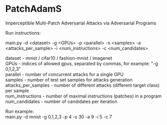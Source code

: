 # PatchAdamS
Imperceptible Multi-Patch Adversarial Attacks via Adversarial Programs

Run instructions:

main.py -d \<dataset\> -g \<GPUs\> -p \<parallel\> -s \<samples\> -a \<attacks_per_sample\> -i \<num_instructions\> -c \<num_candidates\>

dataset - mnist / cifar10 / fashion-mnist / imagenet  
GPUs - indices of allowed gpus, separated by commas, for example: "-g 0,1,2,3"  
parallel - number of concurrent attacks for a single GPU  
samples - number of test set samples for attacks generation  
attacks_per_samples - number of different attacks (different target class) per sample  
num_instructions - number of maximal instructions (patches) in a program  
num_candidates - number of candidates per iteration  
  
Run example:  
main.py -d mnist -g 0,1,2,3 -p 4 -s 30 -a 9 -i 5 -c 7
